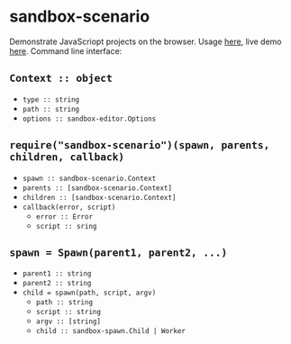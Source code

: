 # sandbox-scenario

Demonstrate JavaScriopt projects on the browser.
Usage [here](/demo), live demo [here](https://cdn.rawgit.com/lachrist/sandbox-scenario/ae1b6d3c/demo/index.html).
Command line interface:

## `Context :: object`

* `type :: string`
* `path :: string`
* `options :: sandbox-editor.Options`

## `require("sandbox-scenario")(spawn, parents, children, callback)`

* `spawn :: sandbox-scenario.Context`
* `parents :: [sandbox-scenario.Context]`
* `children :: [sandbox-scenario.Context]`
* `callback(error, script)`
  * `error :: Error`
  * `script :: sring`

## `spawn = Spawn(parent1, parent2, ...)`

* `parent1 :: string`
* `parent2 :: string`
* `child = spawn(path, script, argv)`
  * `path :: string`
  * `script :: string`
  * `argv :: [string]`
  * `child :: sandbox-spawn.Child | Worker`
